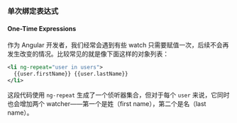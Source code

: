 ### 单次绑定表达式
#### One-Time Expressions

作为 Angular 开发者，我们经常会遇到有些 watch 只需要赋值一次，后续不会再发生改变的情况。比较常见的就是像下面这样的对象列表：

```xml
<li ng-repeat="user in users">
  {{user.firstName}} {{user.lastName}}
</li>
```

这段代码使用 `ng-repeat` 生成了一个侦听器集合，但对于每个 `user` 来说，它同时也会增加两个 watcher——第一个是姓（first name），第二个是名（last name）。